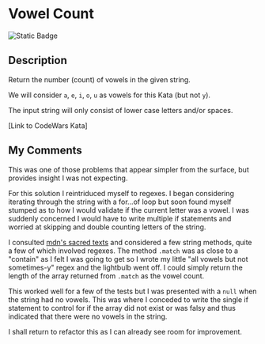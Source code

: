 # Vowel Count

![Static Badge](https://img.shields.io/badge/JavaScript-F7DF1E?style=for-the-badge&logo=javascript&logoColor=black)

## Description

Return the number (count) of vowels in the given string.

We will consider `a`, `e`, `i`, `o`, `u` as vowels for this Kata (but not `y`).

The input string will only consist of lower case letters and/or spaces.

[Link to CodeWars Kata]

## My Comments

This was one of those problems that appear simpler from the surface, but provides insight I was not expecting. 

For this solution I reintriduced myself to regexes. I began considering iterating through the string with a for...of loop but soon found myself stumped as to how I would validate if the current letter was a vowel. I was suddenly concerned I would have to write multiple if statements and worried at skipping and double counting letters of the string.

I consulted [mdn's sacred texts](https://developer.mozilla.org/en-US/) and considered a few string methods, quite a few of which involved regexes. The method `.match` was as close to a "contain" as I felt I was going to get so I wrote my little "all vowels but not sometimes-y" regex and the lightbulb went off. I could simply return the length of the array returned from `.match` as the vowel count. 

This worked well for a few of the tests but I was presented with a `null` when the string had no vowels. This was where I conceded to write the single if statement to control for if the array did not exist or was falsy and thus indicated that there were no vowels in the string.

I shall return to refactor this as I can already see room for improvement.